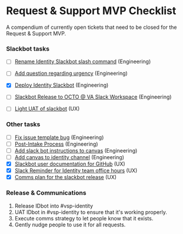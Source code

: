 # Request & Support MVP Checklist

A compendium of currently open tickets that need to be closed for the Request & Support MVP.

### Slackbot tasks
- [ ] [Rename Identity Slackbot slash command](https://app.zenhub.com/workspaces/identity-5f5bab705a94c9001ba33734/issues/gh/department-of-veterans-affairs/va.gov-team/79717) (Engineering)
- [ ] [Add question regarding urgency](https://app.zenhub.com/workspaces/identity-5f5bab705a94c9001ba33734/issues/gh/department-of-veterans-affairs/va.gov-team/79959) (Engineering)
- [X] [Deploy Identity Slackbot](https://app.zenhub.com/workspaces/identity-5f5bab705a94c9001ba33734/issues/gh/department-of-veterans-affairs/va.gov-team/77459) (Engineering)
- [ ] [Slackbot Release to OCTO @ VA Slack Workspace](https://app.zenhub.com/workspaces/identity-5f5bab705a94c9001ba33734/issues/gh/department-of-veterans-affairs/va.gov-team/78042) 
 (Engineering)
- [ ] [Light UAT of slackbot](https://app.zenhub.com/workspaces/identity-5f5bab705a94c9001ba33734/issues/gh/department-of-veterans-affairs/va.gov-team/78890) (UX)



### Other tasks

- [ ] [Fix issue template bug](https://app.zenhub.com/workspaces/identity-5f5bab705a94c9001ba33734/issues/gh/department-of-veterans-affairs/va.gov-team/79917) (Engineering)
- [ ] [Post-Intake Process](https://app.zenhub.com/workspaces/identity-5f5bab705a94c9001ba33734/issues/gh/department-of-veterans-affairs/va.gov-team/76824) (Engineering)
- [ ] [Add slack bot instructions to canvas](https://app.zenhub.com/workspaces/identity-5f5bab705a94c9001ba33734/issues/gh/department-of-veterans-affairs/va.gov-team/79923) 
  (Engineering)
- [ ] [Add canvas to identity channel](https://app.zenhub.com/workspaces/identity-5f5bab705a94c9001ba33734/issues/gh/department-of-veterans-affairs/va.gov-team/79921) (Engineering)
- [x] [Slackbot user documentation for GitHub](https://app.zenhub.com/workspaces/identity-5f5bab705a94c9001ba33734/issues/gh/department-of-veterans-affairs/va.gov-team/79906) (UX)
- [X] [Slack Reminder for Identity team office hours](https://app.zenhub.com/workspaces/identity-5f5bab705a94c9001ba33734/issues/gh/department-of-veterans-affairs/va.gov-team/79673) 
 (UX)
- [X] [Comms plan for the slackbot release](https://app.zenhub.com/workspaces/identity-5f5bab705a94c9001ba33734/issues/gh/department-of-veterans-affairs/va.gov-team/79860) (UX)

### Release & Communications 
1. Release IDbot into #vsp-identity
2. UAT IDbot in #vsp-identity to ensure that it's working properly.
3. Execute comms strategy to let people know that it exists.
4. Gently nudge people to use it for all requests.
